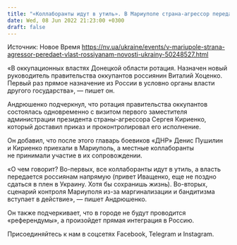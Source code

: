 ```yaml
---
title: "«Коллаборанты идут в утиль». В Мариуполе страна-агрессор передает власть россиянам — советник мэра"
date: Wed, 08 Jun 2022 21:23:00 +0300
draft: false
---
```

Источник: Новое Время https://nv.ua/ukraine/events/v-mariupole-strana-agressor-peredaet-vlast-rossiyanam-novosti-ukrainy-50248527.html


«В оккупационных властях Донецкой области ротация. Назначен новый руководитель правительства оккупантов россиянин Виталий Хоценко. Первый раз прямое назначение из России в условно органы власти другого государства», — пишет он.

Андрюшенко подчеркнул, что ротация правительства оккупантов состоялась одновременно с визитом первого заместителя администрации президента страны-агрессора Сергея Кириенко, который доставил приказ и проконтролировал его исполнение.

Он добавил, что после этого главарь боевиков «ДНР» Денис Пушилин и Кириенко приехали в Мариуполь, а местные коллаборанты не принимали участие в их сопровождении. 

«О чем говорит? Во-первых, все коллаборанты идут в утиль, а власть передается россиянам напрямую (привет Иващенко, еще не поздно сдаться в плен в Украину. Хотя бы сохранишь жизнь). Во-вторых, сценарий контроля Мариуполя из-за маргинализации и бандитизма вступает в действие», — пишет Андрюшенко.

Он также подчеркивает, что в городе не будут проводится «референдумы», а произойдет прямая интеграция в Россию.



Присоединяйтесь к нам в соцсетях Facebook, Telegram и Instagram.
